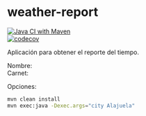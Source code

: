 weather-report
==============
[![Java CI with Maven](https://github.com/martinicr/weather-report/actions/workflows/maven.yml/badge.svg?branch=main)](https://github.com/martinicr/weather-report/actions/workflows/maven.yml)  
[![codecov](https://codecov.io/gh/martinicr/weather-report/branch/main/graph/badge.svg?token=4ZEHY5OH2N)](https://codecov.io/gh/martinicr/weather-report)

Aplicación para obtener el reporte del tiempo.

Nombre:  
Carnet:

Opciones:

```bash
mvn clean install
mvn exec:java -Dexec.args="city Alajuela"
```